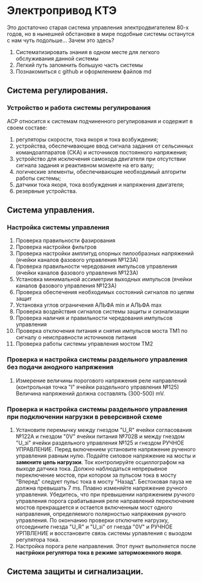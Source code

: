 # Электропривод КТЭ

Это достаточно старая система управления электродвигателем 80-х годов, но в нынешней обстановке в мире подобные системы останутся с нам чуть подольше...
Зачем это здесь? 
1. Систематизировать знания в одном месте для легкого обслуживания данной системы
2. Легкий путь запомнить большую часть системы
3. Познакомиться с github и оформлением файлов md

## Система регулирования.

### Устройство и работа системы регулирования

АСР относится к системам подчиненного регулирования и содержит в своем составе:
1. регуляторы скорости, тока якоря и тока возбуждения;
2. устройства, обеспечивающие ввод сигнала задания от сельсинных командоаппаратов (СКА) и источников постоянного напряжения;
3. устройство для исключения самохода двигателя при отсутствии сигнала задания и реактивном моменте на его валу;
4. логические элементы, обеспечивающие необходимый алгоритм работы системы;
5. датчики тока якоря, тока возбуждения и напряжения двигателя;
6. резервные устройства.

## Система управления.

### Настройка системы управления

1. Проверка правильности фазирования
2. Проверка настройки фильтров
3. Проверка настройки амплитуд опорных пилообразных напряжений (ячейки каналов фазового управления №123А)
4. Проверка правильности чередования импульсов управления (ячейки каналов фазового управления №123А)
5. Установка минимальной ассиметрии выходных импульсов (ячейки каналов фазового управления №123А)
6. Проверка обеспечения необходимых состояний сигналов по цепям защит
7. Установка углов ограничения АЛЬФА min и АЛЬФА max
8. Проверка воздействия сигналов системы защиты и сизнализации
9. Проверка наличия и правильности чередования импульсов управления 
10. Проверка отключения питания и снятия импульсов моста ТМ1 по сигналу о неисправности источников питания
11. Проверка работы системы управления мостом ТМ2

### Проверка и настройка системы раздельного управления без подачи анодного напряжения

1. Измерение величины порогового напряжения реле направлений (контрольная точка "I" ячейки раздельного управления №125)
Величина напряжений должна составлять (300-500) mV.


### Проверка и настройка системы раздельного управления при подключении нагрузки в реверсивной схеме
1. Установите перемычку между гнездом "U_R" ячейки согласования №122А и гнездом "0V" ячейки питания №702B и между гнездом "U_зi" ячейки раздельного управления №125 и гнездом РУЧНОЕ УПРАВЛЕНИЕ. Перед включением установите напряжение рученого управления равным нулю.
  Подайте силовое напряжение на мосты и **замкните цепь нагрузки**. Ток контролируйте осциллографом на выходе датчика тока. Должно наблюдаться непрерывное переключение мостов, при котором за пульсом тока в мосту "Вперед" следует пульс тока в мосту "Назад". Бестоковая пауза не должна превышать 7 ms.
  Плавно изменяйте напряжение ручного управления. Убедитесь, что при превышении напряжением ручного управления порога срабатывания реле направлений переключение мостов прекращается и остается включенным мост одного направления, определяемого полярностью напряжения ручного управления.
  По окончанию проверки отключите нагрузку, отсоедините гнезда "U_R" и "U_зi" от гнезда "0V" и РУЧНОЕ УРПВЛЕНИЕ и восстановите связь системы урпавления с вызодом регулятора тока.
2. Настройка порога реле направления. 
  Этот пункт выполняется после **настрйоки регулятора тока в режиме заторможенного якоря**.
## Система защиты и сигнализации.
